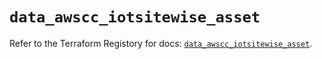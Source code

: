 # `data_awscc_iotsitewise_asset`

Refer to the Terraform Registory for docs: [`data_awscc_iotsitewise_asset`](https://registry.terraform.io/providers/hashicorp/awscc/0.70.0/docs/data-sources/iotsitewise_asset).
